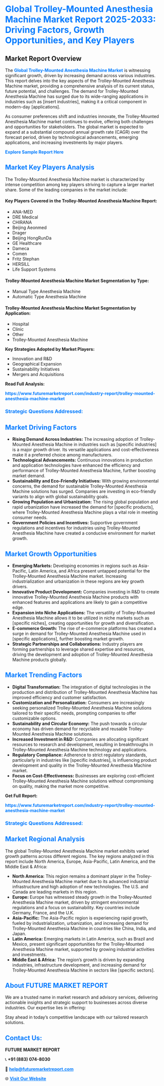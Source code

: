 <h1 style="color: #007BFF;">Global Trolley-Mounted Anesthesia Machine Market Report 2025-2033: Driving Factors, Growth Opportunities, and Key Players</h1>

<section id="overview">
<h2>Market Report Overview</h2>
<p>The <a href="https://www.futuremarketreport.com/industry-report/trolley-mounted-anesthesia-machine-market" style="color: #007BFF; text-decoration: none;"><strong>Global Trolley-Mounted Anesthesia Machine Market</strong></a> is witnessing significant growth, driven by increasing demand across various industries. This report delves into the key aspects of the Trolley-Mounted Anesthesia Machine market, providing a comprehensive analysis of its current status, future potential, and challenges. The demand for Trolley-Mounted Anesthesia Machine has surged due to its wide-ranging applications in industries such as [insert industries], making it a critical component in modern-day [applications].</p>
<p>As consumer preferences shift and industries innovate, the Trolley-Mounted Anesthesia Machine market continues to evolve, offering both challenges and opportunities for stakeholders. The global market is expected to expand at a substantial compound annual growth rate (CAGR) over the forecast period, driven by technological advancements, emerging applications, and increasing investments by major players.</p>
</section>

<section id="overview">
<p><a href="https://www.futuremarketreport.com/request-sample/reportId=124957" style="color: #007BFF; text-decoration: none;"><strong>Explore Sample Report Here</strong></a></p>
</section>

<section id="key-players">
<h2 style="color: #007BFF;">Market Key Players Analysis</h2>
<p>The Trolley-Mounted Anesthesia Machine market is characterized by intense competition among key players striving to capture a larger market share. Some of the leading companies in the market include:</p>
<h4>Key Players Covered in the Trolley-Mounted Anesthesia Machine Report:</h4>
<ul><li>ANA-MED</li><li>DRE Medical</li><li>CHIRANA</li><li>Beijing Aeonmed</li><li>Drager</li><li>Beijing HongRunDa</li><li>GE Healthcare</li><li>Dameca</li><li>Comen</li><li>Fritz Stephan</li><li>HERSILL</li><li>Life Support Systems</li></ul>
<h4>Trolley-Mounted Anesthesia Machine Market Segmentation by Type:</h4>
<ul><li>Manual Type Anesthesia Machine</li><li>Automatic Type Anesthesia Machine</li></ul>

<h4>Trolley-Mounted Anesthesia Machine Market Segmentation by Application:</h4>
<ul><li>Hospital</li><li>Clinic</li><li>Other</li><li>Trolley-Mounted Anesthesia Machine</li></ul>
<p><strong>Key Strategies Adopted by Market Players:</strong></p>
<ul>
<li>Innovation and R&D</li>
<li>Geographical Expansion</li>
<li>Sustainability Initiatives</li>
<li>Mergers and Acquisitions</li>
</ul>
</section>

<section>
<p><strong>Read Full Analysis: </strong></p><a href="https://www.futuremarketreport.com/industry-report/trolley-mounted-anesthesia-machine-market" style="color: #007BFF; text-decoration: none;"><strong>https://www.futuremarketreport.com/industry-report/trolley-mounted-anesthesia-machine-market</strong></a>
<h3 style="color: #007BFF;">Strategic Questions Addressed:</h3>
</section>

<section id="driving-factors">
<h2 style="color: #007BFF;">Market Driving Factors</h2>
<ul>
<li><strong>Rising Demand Across Industries:</strong> The increasing adoption of Trolley-Mounted Anesthesia Machine in industries such as [specific industries] is a major growth driver. Its versatile applications and cost-effectiveness make it a preferred choice among manufacturers.</li>
<li><strong>Technological Advancements:</strong> Continuous innovations in production and application technologies have enhanced the efficiency and performance of Trolley-Mounted Anesthesia Machine, further boosting market demand.</li>
<li><strong>Sustainability and Eco-Friendly Initiatives:</strong> With growing environmental concerns, the demand for sustainable Trolley-Mounted Anesthesia Machine solutions has surged. Companies are investing in eco-friendly variants to align with global sustainability goals.</li>
<li><strong>Growing Population and Urbanization:</strong> The rising global population and rapid urbanization have increased the demand for [specific products], where Trolley-Mounted Anesthesia Machine plays a vital role in meeting consumer needs.</li>
<li><strong>Government Policies and Incentives:</strong> Supportive government regulations and incentives for industries using Trolley-Mounted Anesthesia Machine have created a conducive environment for market growth.</li>
</ul>
</section>

<section id="growth-opportunities">
<h2 style="color: #007BFF;">Market Growth Opportunities</h2>
<ul>
<li><strong>Emerging Markets:</strong> Developing economies in regions such as Asia-Pacific, Latin America, and Africa present untapped potential for the Trolley-Mounted Anesthesia Machine market. Increasing industrialization and urbanization in these regions are key growth drivers.</li>
<li><strong>Innovative Product Development:</strong> Companies investing in R&D to create innovative Trolley-Mounted Anesthesia Machine products with enhanced features and applications are likely to gain a competitive edge.</li>
<li><strong>Expansion into Niche Applications:</strong> The versatility of Trolley-Mounted Anesthesia Machine allows it to be utilized in niche markets such as [specific niches], creating opportunities for growth and diversification.</li>
<li><strong>E-commerce Growth:</strong> The rise of e-commerce platforms has created a surge in demand for Trolley-Mounted Anesthesia Machine used in [specific applications], further boosting market growth.</li>
<li><strong>Strategic Partnerships and Collaborations:</strong> Industry players are forming partnerships to leverage shared expertise and resources, driving the development and adoption of Trolley-Mounted Anesthesia Machine products globally.</li>
</ul>
</section>

<section id="trending-factors">
<h2 style="color: #007BFF;">Market Trending Factors</h2>
<ul>
<li><strong>Digital Transformation:</strong> The integration of digital technologies in the production and distribution of Trolley-Mounted Anesthesia Machine has improved efficiency and customer satisfaction.</li>
<li><strong>Customization and Personalization:</strong> Consumers are increasingly seeking personalized Trolley-Mounted Anesthesia Machine solutions tailored to their specific needs, prompting companies to offer customizable options.</li>
<li><strong>Sustainability and Circular Economy:</strong> The push towards a circular economy has driven demand for recyclable and reusable Trolley-Mounted Anesthesia Machine solutions.</li>
<li><strong>Increased Investment in R&D:</strong> Companies are allocating significant resources to research and development, resulting in breakthroughs in Trolley-Mounted Anesthesia Machine technology and applications.</li>
<li><strong>Regulatory Compliance:</strong> Adherence to strict regulatory standards, particularly in industries like [specific industries], is influencing product development and quality in the Trolley-Mounted Anesthesia Machine market.</li>
<li><strong>Focus on Cost-Effectiveness:</strong> Businesses are exploring cost-efficient Trolley-Mounted Anesthesia Machine solutions without compromising on quality, making the market more competitive.</li>
</ul>
</section>

<section>
<p><strong>Get Full Report: </strong></p><a href="https://www.futuremarketreport.com/industry-report/trolley-mounted-anesthesia-machine-market" style="color: #007BFF; text-decoration: none;"><strong>https://www.futuremarketreport.com/industry-report/trolley-mounted-anesthesia-machine-market</strong></a>
<h3 style="color: #007BFF;">Strategic Questions Addressed:</h3>
</section>


<section id="regional-analysis">
<h2 style="color: #007BFF;">Market Regional Analysis</h2>
<p>The global Trolley-Mounted Anesthesia Machine market exhibits varied growth patterns across different regions. The key regions analyzed in this report include North America, Europe, Asia-Pacific, Latin America, and the Middle East & Africa:</p>
<ul>
<li><strong>North America:</strong> This region remains a dominant player in the Trolley-Mounted Anesthesia Machine market due to its advanced industrial infrastructure and high adoption of new technologies. The U.S. and Canada are leading markets in this region.</li>
<li><strong>Europe:</strong> Europe has witnessed steady growth in the Trolley-Mounted Anesthesia Machine market, driven by stringent environmental regulations and a focus on sustainability. Key countries include Germany, France, and the U.K.</li>
<li><strong>Asia-Pacific:</strong> The Asia-Pacific region is experiencing rapid growth, fueled by industrialization, urbanization, and increasing demand for Trolley-Mounted Anesthesia Machine in countries like China, India, and Japan.</li>
<li><strong>Latin America:</strong> Emerging markets in Latin America, such as Brazil and Mexico, present significant opportunities for the Trolley-Mounted Anesthesia Machine market, supported by growing industrial activities and investments.</li>
<li><strong>Middle East & Africa:</strong> The region’s growth is driven by expanding industries, infrastructure development, and increasing demand for Trolley-Mounted Anesthesia Machine in sectors like [specific sectors].</li>
</ul>
</section>

<footer>
<h2 style="color: #007BFF;">About FUTURE MARKET REPORT</h2>
<p>We are a trusted name in market research and advisory services, delivering actionable insights and strategic support to businesses across diverse industries. Our expertise lies in offering:</p>

<p>Stay ahead in today’s competitive landscape with our tailored research solutions.</p>

<h2 style="color: #007BFF;">Contact Us:</h2>
<p><strong>FUTURE MARKET REPORT</strong></p>
<p>📞 <strong>+91 (883) 074-8030</strong></p>
<p>📧 <strong><a href="mailto:help@futuremarketreport.com" style="color: #007BFF;">help@futuremarketreport.com</a></strong></p>
<p>🌐 <strong><a href="https://www.futuremarketreport.com/" style="color: #007BFF;">Visit Our Website</a></strong></p>
</footer>